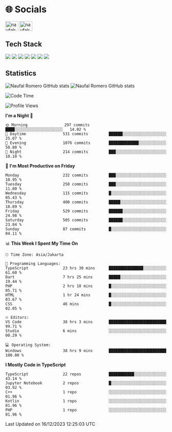 <h1 align="">🌐 Socials</h1>
<p align="left">
<a href="https://linkedin.com/in/naufal-romero-putra-pratama-9ab816177/" target="blank"><img align="center" src="https://raw.githubusercontent.com/rahuldkjain/github-profile-readme-generator/master/src/images/icons/Social/linked-in-alt.svg" alt="naufalromero" height="30" width="40" /></a>
<a href="https://instagram.com/naufalromero" target="blank"><img align="center" src="https://raw.githubusercontent.com/rahuldkjain/github-profile-readme-generator/master/src/images/icons/Social/instagram.svg" alt="naufalromero" height="30" width="40" /></a>
</p>


<h2 align="">Tech Stack</h2>
<div align="">
  <img src="https://img.shields.io/badge/next.js-000000?style=for-the-badge&logo=nextdotjs&logoColor=white"/>
 <img src="https://img.shields.io/badge/typescript-%23007ACC.svg?style=for-the-badge&logo=typescript&logoColor=white"/>
 <img src="https://img.shields.io/badge/react-%2320232a.svg?style=for-the-badge&logo=react&logoColor=%2361DAFB"/>
 <img src="https://img.shields.io/badge/tailwindcss-%2338B2AC.svg?style=for-the-badge&logo=tailwind-css&logoColor=white"/>
 <img src="https://img.shields.io/badge/Prisma-3982CE?style=for-the-badge&logo=Prisma&logoColor=white"/>
 <img src="https://img.shields.io/badge/javascript-%23323330.svg?style=for-the-badge&logo=javascript&logoColor=%23F7DF1E"/>
 <img src="https://img.shields.io/badge/java-%23ED8B00.svg?style=for-the-badge&logo=openjdk&logoColor=white"/>
</div>


<h2 align="">Statistics</h2>
<div align="">
<img src="https://github-readme-stats-xi-nine-74.vercel.app/api?username=romves&show_icons=true&theme=tokyonight&include_all_commits=true&count_private=true" alt="Naufal Romero GitHub stats"/>
<img src="https://github-readme-stats-xi-nine-74.vercel.app/api/top-langs/?username=romves&theme=tokyonight&hide_border=false&include_all_commits=true&count_private=true&layout=compact" alt="Naufal Romero GitHub stats"/>
</div>

<!--START_SECTION:waka-->
![Code Time](http://img.shields.io/badge/Code%20Time-573%20hrs%203%20mins-blue)

![Profile Views](http://img.shields.io/badge/Profile%20Views-93-blue)

**I'm a Night 🦉** 

```text
🌞 Morning                297 commits         ████░░░░░░░░░░░░░░░░░░░░░   14.02 % 
🌆 Daytime                531 commits         ██████░░░░░░░░░░░░░░░░░░░   25.07 % 
🌃 Evening                1076 commits        █████████████░░░░░░░░░░░░   50.80 % 
🌙 Night                  214 commits         ███░░░░░░░░░░░░░░░░░░░░░░   10.10 % 
```
📅 **I'm Most Productive on Friday** 

```text
Monday                   232 commits         ███░░░░░░░░░░░░░░░░░░░░░░   10.95 % 
Tuesday                  250 commits         ███░░░░░░░░░░░░░░░░░░░░░░   11.80 % 
Wednesday                115 commits         █░░░░░░░░░░░░░░░░░░░░░░░░   05.43 % 
Thursday                 400 commits         █████░░░░░░░░░░░░░░░░░░░░   18.89 % 
Friday                   529 commits         ██████░░░░░░░░░░░░░░░░░░░   24.98 % 
Saturday                 505 commits         ██████░░░░░░░░░░░░░░░░░░░   23.84 % 
Sunday                   87 commits          █░░░░░░░░░░░░░░░░░░░░░░░░   04.11 % 
```


📊 **This Week I Spent My Time On** 

```text
🕑︎ Time Zone: Asia/Jakarta

💬 Programming Languages: 
TypeScript               23 hrs 30 mins      ███████████████░░░░░░░░░░   61.60 % 
Dart                     7 hrs 25 mins       █████░░░░░░░░░░░░░░░░░░░░   19.44 % 
PHP                      2 hrs 10 mins       █░░░░░░░░░░░░░░░░░░░░░░░░   05.71 % 
HTML                     1 hr 24 mins        █░░░░░░░░░░░░░░░░░░░░░░░░   03.67 % 
CSS                      46 mins             █░░░░░░░░░░░░░░░░░░░░░░░░   02.05 % 

🔥 Editors: 
VS Code                  38 hrs 3 mins       █████████████████████████   99.71 % 
Studio                   6 mins              ░░░░░░░░░░░░░░░░░░░░░░░░░   00.29 % 

💻 Operating System: 
Windows                  38 hrs 9 mins       █████████████████████████   100.00 % 
```

**I Mostly Code in TypeScript** 

```text
TypeScript               22 repos            ███████████░░░░░░░░░░░░░░   43.14 % 
Jupyter Notebook         2 repos             █░░░░░░░░░░░░░░░░░░░░░░░░   03.92 % 
C++                      1 repo              ░░░░░░░░░░░░░░░░░░░░░░░░░   01.96 % 
Kotlin                   1 repo              ░░░░░░░░░░░░░░░░░░░░░░░░░   01.96 % 
PHP                      1 repo              ░░░░░░░░░░░░░░░░░░░░░░░░░   01.96 % 
```




 Last Updated on 16/12/2023 12:25:03 UTC
<!--END_SECTION:waka-->
